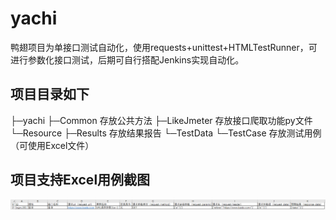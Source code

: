 # yachi
鸭翅项目为单接口测试自动化，使用requests+unittest+HTMLTestRunner，可进行参数化接口测试，后期可自行搭配Jenkins实现自动化。
## 项目目录如下
├─yachi
    ├─Common 存放公共方法
    ├─LikeJmeter 存放接口爬取功能py文件
    └─Resource
        ├─Results 存放结果报告
        └─TestData
            └─TestCase 存放测试用例（可使用Excel文件）
            
## 项目支持Excel用例截图
![Image text](./Resource/excel用例示图.png)
